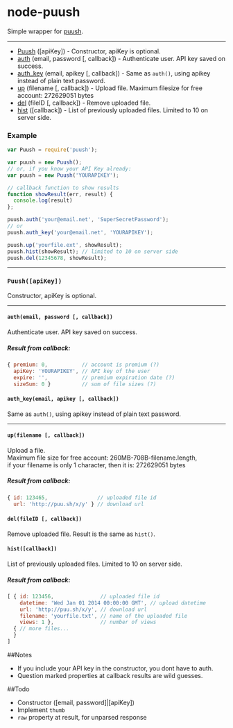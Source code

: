 # node-puush

Simple wrapper for [puush](http://puush.me/).

---
* [Puush](#puushapikey) ([apiKey]) - Constructor, apiKey is optional.
* [auth](#authemail-password--callback) (email, password [, callback]) - Authenticate user. API key saved on success.
* [auth_key](#auth_keyemail-apikey--callback) (email, apikey [, callback]) - Same as `auth()`, using apikey instead of plain text password.
* [up](#upfilename--callback) (filename [, callback]) - Upload file. Maximum filesize for free account: 272629051 bytes
* [del](#delfileid--callback) (fileID [, callback]) - Remove uploaded file.
* [hist](#histcallback) ([callback]) - List of previously uploaded files. Limited to 10 on server side.

### Example
```javascript
var Puush = require('puush');

var puush = new Puush();
// or, if you know your API Key already:
var puush = new Puush('YOURAPIKEY');

// callback function to show results
function showResult(err, result) {
  console.log(result)
};

puush.auth('your@email.net', 'SuperSecretPassword');
// or
puush.auth_key('your@email.net', 'YOURAPIKEY');

puush.up('yourfile.ext', showResult);
puush.hist(showResult); // limited to 10 on server side
puush.del(12345678, showResult);
```
---
### `Puush([apiKey])`
Constructor, apiKey is optional.

---
#### `auth(email, password [, callback])`
Authenticate user. API key saved on success.
##### Result from callback:
```javascript
{ premium: 0,           // account is premium (?)
  apiKey: 'YOURAPIKEY', // API key of the user
  expire: '',           // premium expiration date (?)
  sizeSum: 0 }          // sum of file sizes (?)
```

#### `auth_key(email, apikey [, callback])`
Same as `auth()`, using apikey instead of plain text password.

---
#### `up(filename [, callback])`
Upload a file.  
Maximum file size for free account: 260MB-708B-filename.length,  
if your filename is only 1 character, then it is: 272629051 bytes
##### Result from callback:
```javascript
{ id: 123465,                // uploaded file id
  url: 'http://puu.sh/x/y' } // download url
```

#### `del(fileID [, callback])`
Remove uploaded file. Result is the same as `hist()`.

#### `hist([callback])`
List of previously uploaded files.
Limited to 10 on server side.
##### Result from callback:
```javascript
[ { id: 123456,               // uploaded file id
    datetime: 'Wed Jan 01 2014 00:00:00 GMT', // upload datetime
    url: 'http://puu.sh/x/y', // download url
    filename: 'yourfile.txt', // name of the uploaded file
    views: 1 },               // number of views
  { // more files...
  }
]
```

##Notes
- If you include your API key in the constructor, you dont have to auth.
- Question marked properties at callback results are wild guesses.

##Todo
- Constructor ([email, password]|[apiKey])
- Implement `thumb`
- `raw` property at result, for unparsed response
